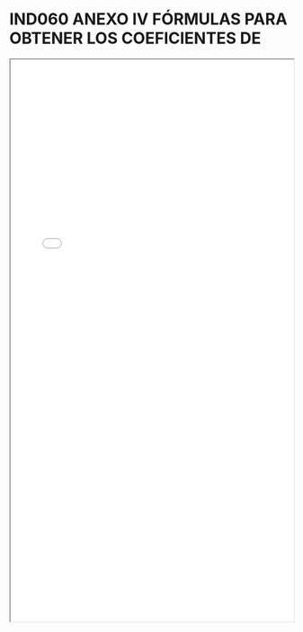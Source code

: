 
# IND060 ANEXO IV FÓRMULAS PARA OBTENER LOS COEFICIENTES DE

<iframe src="../IND060 ANEXO IV FÓRMULAS PARA OBTENER LOS COEFICIENTES DE.pdf" width="100%" height="1000px"></iframe>

